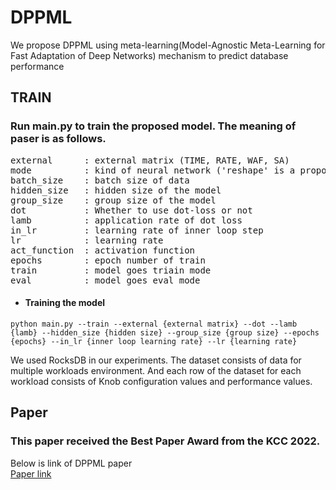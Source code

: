 # DPPML
We propose DPPML using meta-learning(Model-Agnostic Meta-Learning for Fast Adaptation of Deep Networks) mechanism to predict database performance 

## TRAIN
### Run main.py to train the proposed model. The meaning of paser is as follows. 
<pre>
external      : external matrix (TIME, RATE, WAF, SA)
mode          : kind of neural network ('reshape' is a proposed model)
batch_size    : batch size of data
hidden_size   : hidden size of the model
group_size    : group size of the model
dot           : Whether to use dot-loss or not
lamb          : application rate of dot loss
in_lr         : learning rate of inner loop step
lr            : learning rate
act_function  : activation function
epochs        : epoch number of train
train         : model goes triain mode
eval          : model goes eval mode  
</pre>
* #### Training the model
```
python main.py --train --external {external matrix} --dot --lamb {lamb} --hidden_size {hidden size} --group_size {group size} --epochs {epochs} --in_lr {inner loop learning rate} --lr {learning rate}
```

We used RocksDB in our experiments.
The dataset consists of data for multiple workloads environment.
And each row of the dataset for each workload consists of Knob configuration values and performance values.

## Paper
### This paper received the Best Paper Award from the KCC 2022.
Below is link of DPPML paper\
[Paper link](https://www.dbpia.co.kr/journal/articleDetail?nodeId=NODE11113247)
